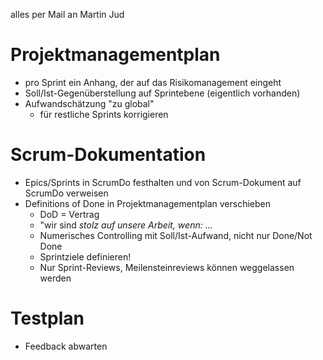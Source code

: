 alles per Mail an Martin Jud

# Projektmanagementplan

- pro Sprint ein Anhang, der auf das Risikomanagement eingeht
- Soll/Ist-Gegenüberstellung auf Sprintebene (eigentlich vorhanden)
- Aufwandschätzung "zu global"
    - für restliche Sprints korrigieren

# Scrum-Dokumentation

- Epics/Sprints in ScrumDo festhalten und von Scrum-Dokument auf ScrumDo verweisen
- Definitions of Done in Projektmanagementplan verschieben
    - DoD = Vertrag
    - "wir sind _stolz auf unsere Arbeit, wenn: ..._
    - Numerisches Controlling mit Soll/Ist-Aufwand, nicht nur Done/Not Done
    - Sprintziele definieren!
    - Nur Sprint-Reviews, Meilensteinreviews können weggelassen werden

# Testplan

- Feedback abwarten
